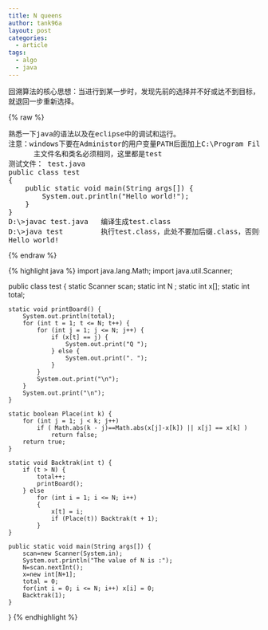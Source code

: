 ```yaml
---
title: N queens
author: tank96a
layout: post
categories:
  - article
tags:
  - algo
  - java
---
```


回溯算法的核心思想：当进行到某一步时，发现先前的选择并不好或达不到目标，就退回一步重新选择。

{% raw %}
<pre>
熟悉一下java的语法以及在eclipse中的调试和运行。
注意：windows下要在Administor的用户变量PATH后面加上C:\Program Files\Java\jdk1.8.0_25\bin
      主文件名和类名必须相同，这里都是test
测试文件： test.java   
public class test
{
	public static void main(String args[]) {
		System.out.println("Hello world!");
	}
}
D:\>javac test.java   编译生成test.class
D:\>java test         执行test.class，此处不要加后缀.class，否则会出现找不到主类的错误
Hello world!
</pre>
{% endraw %}

{% highlight java %}
import java.lang.Math;
import java.util.Scanner;

public class test {
	static Scanner scan;
	static int N ;
	static int x[];
	static int total;
	
	static void printBoard() {
		System.out.println(total);
		for (int t = 1; t <= N; t++) {
			for (int j = 1; j <= N; j++) {
				if (x[t] == j) {
					System.out.print("Q ");
				} else {
					System.out.print(". ");
				}
			}
			System.out.print("\n");
		}
		System.out.print("\n");
	}
	
	static boolean Place(int k) {
		for (int j = 1; j < k; j++)
			if ( Math.abs(k - j)==Math.abs(x[j]-x[k]) || x[j] == x[k] )
				return false;
		return true;
	}

	static void Backtrak(int t) {
		if (t > N) {
			total++;
		    printBoard();
		} else
			for (int i = 1; i <= N; i++) 
			{
				x[t] = i;
				if (Place(t)) Backtrak(t + 1);
			}
	}
	
	public static void main(String args[]) {
		scan=new Scanner(System.in);
		System.out.println("The value of N is :");
		N=scan.nextInt();
		x=new int[N+1];
		total = 0;
		for(int i = 0; i <= N; i++) x[i] = 0;
		Backtrak(1);
	}
}
{% endhighlight %}
